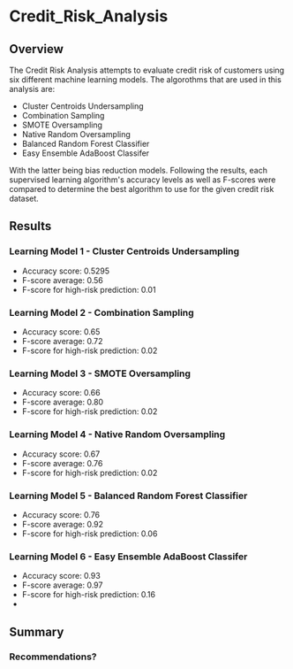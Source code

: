 # Credit_Risk_Analysis

## Overview

The Credit Risk Analysis attempts to evaluate credit risk of customers using six different machine learning models. The algorothms that are used in this analysis are: 
- Cluster Centroids Undersampling
- Combination Sampling
- SMOTE Oversampling
- Native Random Oversampling
- Balanced Random Forest Classifier
- Easy Ensemble AdaBoost Classifer

With the latter being bias reduction models. Following the results, each supervised learning algorithm's accuracy levels as well as F-scores were compared to determine the best algorithm to use for the given credit risk dataset. 


## Results 

### Learning Model 1 - Cluster Centroids Undersampling
- Accuracy score: 0.5295
- F-score average: 0.56
- F-score for high-risk prediction: 0.01

### Learning Model 2 - Combination Sampling
- Accuracy score: 0.65
- F-score average: 0.72
- F-score for high-risk prediction: 0.02

### Learning Model 3 - SMOTE Oversampling
- Accuracy score: 0.66
- F-score average: 0.80
- F-score for high-risk prediction: 0.02

### Learning Model 4 - Native Random Oversampling
- Accuracy score: 0.67
- F-score average: 0.76
- F-score for high-risk prediction: 0.02

### Learning Model 5 - Balanced Random Forest Classifier
- Accuracy score: 0.76
- F-score average: 0.92
- F-score for high-risk prediction: 0.06

### Learning Model 6 - Easy Ensemble AdaBoost Classifer
- Accuracy score: 0.93
- F-score average: 0.97
- F-score for high-risk prediction: 0.16
- 
## Summary

### Recommendations?
